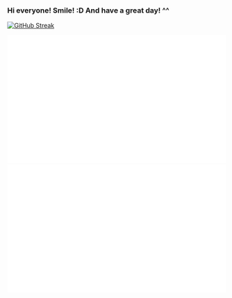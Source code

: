 ### Hi everyone! Smile! :D And have a great day! ^^

[![GitHub Streak](https://streak-stats.demolab.com?user=LukaszSztukiewicz&theme=github-dark-blue&date_format=j%20M%5B%20Y%5D&fire=DD2727&ring=DD2727)](https://git.io/streak-stats)

![Most used languages](https://github.com/LukaszSztukiewicz/github-stats-transparent/blob/output/generated/languages.svg)
![Github Stats](https://github.com/LukaszSztukiewicz/github-stats-transparent/blob/output/generated/overview.svg)
